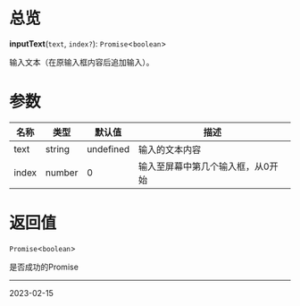 # 总览

**inputText**(`text`, `index?`): `Promise`<`boolean`>

输入文本（在原输入框内容后追加输入）。

# 参数

| 名称  | 类型   | 默认值    | 描述                              |
| ----- | ------ | --------- | --------------------------------- |
| text  | string | undefined | 输入的文本内容                    |
| index | number | 0         | 输入至屏幕中第几个输入框，从0开始 | 

# 返回值

`Promise`<`boolean`>

是否成功的Promise


---
2023-02-15